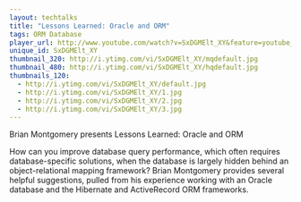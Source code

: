 ```yaml
---
layout: techtalks
title: "Lessons Learned: Oracle and ORM"
tags: ORM Database
player_url: http://www.youtube.com/watch?v=SxDGMElt_XY&feature=youtube_gdata_player
unique_id: SxDGMElt_XY 
thumbnail_320: http://i.ytimg.com/vi/SxDGMElt_XY/mqdefault.jpg
thumbnail_480: http://i.ytimg.com/vi/SxDGMElt_XY/hqdefault.jpg
thumbnails_120: 
  - http://i.ytimg.com/vi/SxDGMElt_XY/default.jpg
  - http://i.ytimg.com/vi/SxDGMElt_XY/1.jpg
  - http://i.ytimg.com/vi/SxDGMElt_XY/2.jpg
  - http://i.ytimg.com/vi/SxDGMElt_XY/3.jpg
---
```

Brian Montgomery presents Lessons Learned: Oracle and ORM

How can you improve database query performance, which often requires database-specific solutions, when the database is largely hidden behind an object-relational mapping framework? Brian Montgomery provides several helpful suggestions, pulled from his experience working with an Oracle database and the Hibernate and ActiveRecord ORM frameworks.
